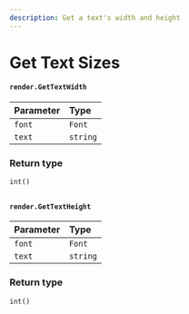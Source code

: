 ```yaml
---
description: Get a text's width and height
---
```


# Get Text Sizes

#### `render.GetTextWidth`

| Parameter | Type |
| :--- | :--- |
| `font` | `Font` |
| `text` | `string` |

### Return type

```text
int()
```

## 

#### `render.GetTextHeight`

| Parameter | Type |
| :--- | :--- |
| `font` | `Font` |
| `text` | `string` |

### Return type

```text
int()
```

